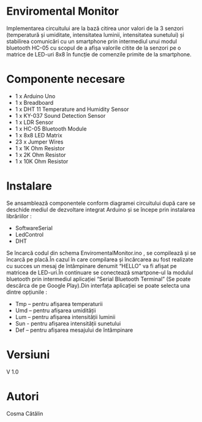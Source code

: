 # Enviromental Monitor
Implementarea circuitului are la bază citirea unor valori de la 3 senzori (temperatură și umiditate, intensitatea luminii, intensitatea sunetului) și stabilirea comunicări cu un smartphone prin intermediul unui modul bluetooth HC-05 cu scopul de a afișa valorile citite de la senzori pe o matrice de LED-uri 8x8 în funcție de comenzile primite de la smartphone.

# Componente necesare
 - 1 x Arduino Uno                                 
 - 1 x Breadboard      
 - 1 x DHT 11 Temperature and Humidity Sensor      
 - 1 x KY-037 Sound Detection Sensor
 - 1 x LDR Sensor                              
 - 1 x HC-05 Bluetooth Module
 - 1 x 8x8 LED Matrix                            
 - 23 x Jumper Wires  
 - 1 x 1K Ohm Resistor         
 - 1 x 2K Ohm Resistor         
 - 1 x 10K Ohm Resistor
 
# Instalare
Se ansamblează componentele conform diagramei circuitului după care se deschide mediul de dezvoltare integrat Arduino și se începe prin instalarea librăriilor :
- SoftwareSerial
- LedControl
- DHT

Se încarcă codul din schema EnviromentalMonitor.ino , se compilează și se încarcă pe placă.În cazul în care compilarea și încărcarea au fost realizate cu succes un mesaj de întâmpinare denumit “HELLO” va fi afișat pe matricea de LED-uri.În continuare se conectează smartpone-ul la modulul bluetooth prin intermediul aplicației “Serial Bluetooth Terminal” (Se poate descărca de pe Google Play).Din interfața aplicației se poate selecta una dintre opțiunile : 
- Tmp – pentru afișarea temperaturii
- Umd – pentru afișarea umidității
- Lum – pentru afișarea intensității luminii
- Sun - pentru afișarea intensității sunetului
- Def – pentru afișarea mesajului de întâmpinare

# Versiuni

V 1.0

# Autori

Cosma Cătălin
